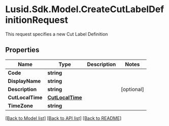 # Lusid.Sdk.Model.CreateCutLabelDefinitionRequest
This request specifies a new Cut Label Definition

## Properties

Name | Type | Description | Notes
------------ | ------------- | ------------- | -------------
**Code** | **string** |  | 
**DisplayName** | **string** |  | 
**Description** | **string** |  | [optional] 
**CutLocalTime** | [**CutLocalTime**](CutLocalTime.md) |  | 
**TimeZone** | **string** |  | 

[[Back to Model list]](../README.md#documentation-for-models) [[Back to API list]](../README.md#documentation-for-api-endpoints) [[Back to README]](../README.md)

